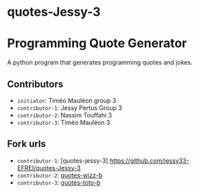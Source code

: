 # quotes-Jessy-3
# Programming Quote Generator

A python program that generates programming quotes and jokes.

## Contributors
- `initiator`: Timéo Mauléon group 3
- `contributor-1`: Jessy Pertus Group 3
- `contributor-2`: Nassim Touffahi 3
- `contributor-3`: Timéo Mauléon 3 

## Fork urls
- `contributor-1`: [quotes-jessy-3] https://github.com/jessy33-EFREI/quotes-Jessy-3
- `contributor-2`: [quotes-wizz-b](url-2)
- `contributor-3`: [quotes-toto-b](url-3)
